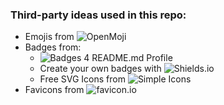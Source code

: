 ### Third-party ideas used in this repo:

- Emojis from ![**OpenMoji**](https://openmoji.org/)
- Badges from:
   - ![**Badges 4 README.md Profile**](https://github.com/alexandresanlim/Badges4-README.md-Profile) 
   - Create your own badges with ![**Shields.io**](https://shields.io/)
   - Free SVG Icons from ![**Simple Icons**](https://simpleicons.org/)
- Favicons from ![**favicon.io**](https://favicon.io/)

